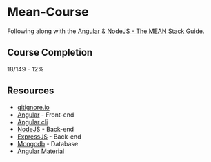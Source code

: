 # Mean-Course
Following along with the [Angular & NodeJS - The MEAN Stack Guide](https://www.udemy.com/course/angular-2-and-nodejs-the-practical-guide/).

## Course Completion
18/149 - 12%

## Resources
* [gitignore.io](gitignore.io)
* [Angular](angular.io) - Front-end
* [Angular cli](https://cli.angular.io/)
* [NodeJS](https://nodejs.org/en/) - Back-end
* [ExpressJS](https://expressjs.com/) - Back-end
* [Mongodb](https://www.mongodb.com/) - Database
* [Angular Material](https://material.angular.io/)
